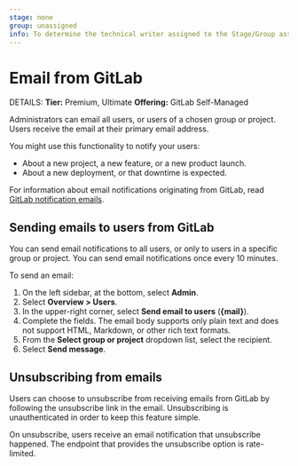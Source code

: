 ```yaml
---
stage: none
group: unassigned
info: To determine the technical writer assigned to the Stage/Group associated with this page, see https://handbook.gitlab.com/handbook/product/ux/technical-writing/#assignments
---
```


# Email from GitLab

DETAILS:
**Tier:** Premium, Ultimate
**Offering:** GitLab Self-Managed

Administrators can email all users, or users of a chosen group or project.
Users receive the email at their primary email address.

You might use this functionality to notify your users:

- About a new project, a new feature, or a new product launch.
- About a new deployment, or that downtime is expected.

For information about email notifications originating from GitLab, read
[GitLab notification emails](../user/profile/notifications.md).

## Sending emails to users from GitLab

You can send email notifications to all users, or only to users in a specific group or project.
You can send email notifications once every 10 minutes.

To send an email:

1. On the left sidebar, at the bottom, select **Admin**.
1. Select **Overview > Users**.
1. In the upper-right corner, select **Send email to users** (**{mail}**).
1. Complete the fields. The email body supports only plain text and does not support HTML, Markdown, or other rich text formats.
1. From the **Select group or project** dropdown list, select the recipient.
1. Select **Send message**.

## Unsubscribing from emails

Users can choose to unsubscribe from receiving emails from GitLab by following
the unsubscribe link in the email. Unsubscribing is unauthenticated in order
to keep this feature simple.

On unsubscribe, users receive an email notification that unsubscribe happened.
The endpoint that provides the unsubscribe option is rate-limited.

<!-- ## Troubleshooting

Include any troubleshooting steps that you can foresee. If you know beforehand what issues
one might have when setting this up, or when something is changed, or on upgrading, it's
important to describe those, too. Think of things that may go wrong and include them here.
This is important to minimize requests for support, and to avoid doc comments with
questions that you know someone might ask.

Each scenario can be a third-level heading, for example `### Getting error message X`.
If you have none to add when creating a doc, leave this section in place
but commented out to help encourage others to add to it in the future. -->

